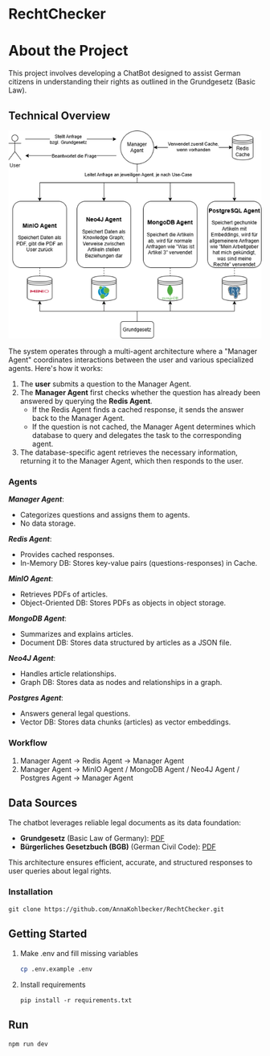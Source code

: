 # RechtChecker

# About the Project

This project involves developing a ChatBot designed to assist German citizens in understanding their rights as outlined in the Grundgesetz (Basic Law).

## Technical Overview

![DB Architektur](images/DB_Architektur.png)

The system operates through a multi-agent architecture where a "Manager Agent" coordinates interactions between the user and various specialized agents. Here's how it works:

1. The **user** submits a question to the Manager Agent.
2. The **Manager Agent** first checks whether the question has already been answered by querying the **Redis Agent**.
   - If the Redis Agent finds a cached response, it sends the answer back to the Manager Agent.
   - If the question is not cached, the Manager Agent determines which database to query and delegates the task to the corresponding agent.
3. The database-specific agent retrieves the necessary information, returning it to the Manager Agent, which then responds to the user.

### Agents

**_Manager Agent_**:

- Categorizes questions and assigns them to agents.
- No data storage.

**_Redis Agent_**:

- Provides cached responses.
- In-Memory DB: Stores key-value pairs (questions-responses) in Cache.

**_MinIO Agent_**:

- Retrieves PDFs of articles.
- Object-Oriented DB: Stores PDFs as objects in object storage.

**_MongoDB Agent_**:

- Summarizes and explains articles.
- Document DB: Stores data structured by articles as a JSON file.

**_Neo4J Agent_**:

- Handles article relationships.
- Graph DB: Stores data as nodes and relationships in a graph.

**_Postgres Agent_**:

- Answers general legal questions.
- Vector DB: Stores data chunks (articles) as vector embeddings.

### Workflow

1. Manager Agent → Redis Agent → Manager Agent
2. Manager Agent → MinIO Agent / MongoDB Agent / Neo4J Agent / Postgres Agent → Manager Agent

## Data Sources

The chatbot leverages reliable legal documents as its data foundation:

- **Grundgesetz** (Basic Law of Germany): [PDF](https://www.bundesregierung.de/resource/blob/974430/180722/b6c342e0e2f412d759a0a2a3af052a06/grundgesetz-data.pdf)
- **Bürgerliches Gesetzbuch (BGB)** (German Civil Code): [PDF](https://www.gesetze-im-internet.de/bgb/BGB.pdf)

This architecture ensures efficient, accurate, and structured responses to user queries about legal rights.

### Installation

```
git clone https://github.com/AnnaKohlbecker/RechtChecker.git
```

## Getting Started

1. Make .env and fill missing variables

   ```bash
   cp .env.example .env
   ```

2. Install requirements

   ```
   pip install -r requirements.txt
   ```

## Run

```
npm run dev
```
